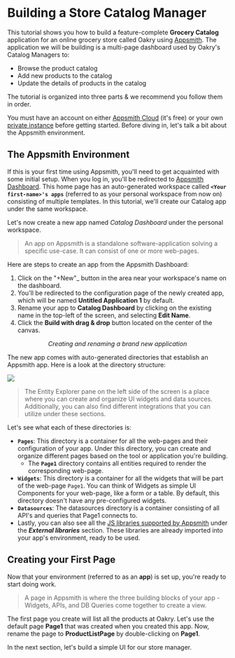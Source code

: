 # Building a Store Catalog Manager

This tutorial shows you how to build a feature-complete **Grocery Catalog** application for an online grocery store called Oakry using [Appsmith](https://app.appsmith.com/). The application we will be building is a multi-page dashboard used by Oakry's Catalog Managers to:

* Browse the product catalog
* Add new products to the catalog
* Update the details of products in the catalog

The tutorial is organized into three parts & we recommend you follow them in order.

You must have an account on either [Appsmith Cloud](https://app.appsmith.com/user/signup) (it's free) or your own [private instance](../../../getting-started/setup/) before getting started. Before diving in, let's talk a bit about the Appsmith environment.

## The Appsmith Environment

If this is your first time using Appsmith, you'll need to get acquainted with some initial setup. When you log in, you'll be redirected to [Appsmith Dashboard](https://app.appsmith.com/applications). This home page has an auto-generated workspace called **`<Your first-name>'s apps`** (referred to as your personal workspace from now on) consisting of multiple templates. In this tutorial, we'll create our Catalog app under the same workspace.

Let's now create a new app named _Catalog Dashboard_ under the personal workspace.

> An app on Appsmith is a standalone software-application solving a specific use-case. It can consist of one or more web-pages.

Here are steps to create an app from the Appsmith Dashboard:

1. Click on the "+New"\_ button in the area near your workspace's name on the dashboard.
2. You'll be redirected to the configuration page of the newly created app, which will be named **Untitled Application 1** by default.
3. Rename your app to **Catalog Dashboard** by clicking on the existing name in the top-left of the screen, and selecting **Edit Name**.
4. Click the **Build with drag & drop** button located on the center of the canvas.

<figure>
  <object data="https://www.youtube.com/embed/TaPgZbHpkQw?autoplay=0" width='700px' height='385px'></object> 
   <figcaption align="center"><i>Creating and renaming a brand new application
</i></figcaption>
</figure>

The new app comes with auto-generated directories that establish an Appsmith app. Here is a look at the directory structure:

![](/img/as_storeTutorial_dirs.png)

> The Entity Explorer pane on the left side of the screen is a place where you can create and organize UI widgets and data sources. Additionally, you can also find different integrations that you can utilize under these sections.

Let's see what each of these directories is:

* **`Pages`**: This directory is a container for all the web-pages and their configuration of your app. Under this directory, you can create and organize different pages based on the tool or application you're building.
  * The **`Page1`** directory contains all entities required to render the corresponding web-page.
* **`Widgets`**: This directory is a container for all the widgets that will be part of the web-page `Page1`. You can think of Widgets as simple UI Components for your web-page, like a form or a table. By default, this directory doesn't have any pre-configured widgets.
* **`Datasources`**: The datasources directory is a container consisting of all API's and queries that Page1 connects to.
* Lastly, you can also see all the [JS libraries supported by Appsmith](../../../core-concepts/writing-code/ext-libraries.md) under the _**External libraries**_ section. These libraries are already imported into your app's environment, ready to be used.

## Creating your First Page

Now that your environment (referred to as an **app**) is set up, you're ready to start doing work.

> A page in Appsmith is where the three building blocks of your app - Widgets, APIs, and DB Queries come together to create a view.

The first page you create will list all the products at Oakry. Let's use the default page **Page1** that was created when you created this app. Now, rename the page to **ProductListPage** by double-clicking on **Page1**.

In the next section, let's build a simple UI for our store manager.
